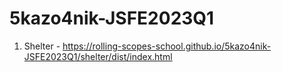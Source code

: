 # 5kazo4nik-JSFE2023Q1
1. Shelter - https://rolling-scopes-school.github.io/5kazo4nik-JSFE2023Q1/shelter/dist/index.html
